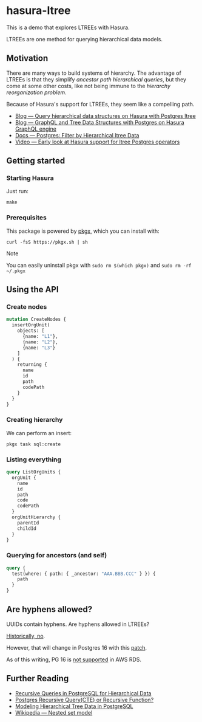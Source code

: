 # hasura-ltree

This is a demo that explores LTREEs with Hasura.

LTREEs are one method for querying hierarchical data models.

## Motivation

There are many ways to build systems of hierarchy. The advantage of LTREEs is that they simplify _ancestor path hierarchical queries_, but they come at some other costs, like not being immune to the _hierarchy reorganization problem_.

Because of Hasura's support for LTREEs, they seem like a compelling path.

- [Blog — Query hierarchical data structures on Hasura with Postgres ltree][blog-query]
- [Blog — GraphQL and Tree Data Structures with Postgres on Hasura GraphQL engine][blog-tree]
- [Docs — Postgres: Filter by Hierarchical ltree Data][docs-ltree]
- [Video — Early look at Hasura support for ltree Postgres operators][video-ltree]

[blog-query]: https://hasura.io/blog/query-hierarchical-data-structures-on-hasura-with-postgres-ltree/
[blog-tree]: https://hasura.io/blog/graphql-and-tree-data-structures-with-postgres-on-hasura-dfa13c0d9b5f/
[docs-ltree]: https://hasura.io/docs/latest/queries/postgres/filters/ltree-operators/
[video-ltree]: https://www.youtube.com/watch?v=_hPbpDUniFQ

## Getting started

### Starting Hasura

Just run:

```shell
make
```

### Prerequisites

This package is powered by [pkgx][pkgx], which you can install with:

```shell
curl -fsS https://pkgx.sh | sh
```

> [!NOTE]
> You can easily uninstall pkgx with `sudo rm $(which pkgx)` and `sudo rm -rf ~/.pkgx`

[pkgx]: https://pkgx.sh/

## Using the API

### Create nodes

```graphql
mutation CreateNodes {
  insertOrgUnit(
    objects: [
      {name: "L1"},
      {name: "L2"},
      {name: "L3"}
    ]
  ) {
    returning {
      name
      id
      path
      codePath
    }
  }
}
```

### Creating hierarchy

We can perform an insert:

```shell
pkgx task sql:create
```

### Listing everything

```graphql
query ListOrgUnits {
  orgUnit {
    name
    id
    path
    code
    codePath
  }
  orgUnitHierarchy {
    parentId
    childId
  }
}
```

### Querying for ancestors (and self)

```graphql
query {
  test(where: { path: { _ancestor: "AAA.BBB.CCC" } }) {
    path
  }
}
```

## Are hyphens allowed?

UUIDs contain hyphens. Are hyphens allowed in LTREEs?

[Historically, no][hyphen-support].

However, that will change in Postgres 16 with this [patch][hyphen-patch].

As of this writing, PG 16 is [not supported][rds-postgres-release-cal] in AWS RDS.

[hyphen-support]: https://stackoverflow.com/questions/29887093/valid-characters-in-postgres-ltree-label-in-utf8-charset
[hyphen-patch]: https://github.com/postgres/postgres/commit/b1665bf01e5f4200d37addfc2ddc406ff7df14a5
[rds-postgres-release-cal]: https://docs.aws.amazon.com/AmazonRDS/latest/PostgreSQLReleaseNotes/postgresql-release-calendar.html#Release.Calendar

## Further Reading

- [Recursive Queries in PostgreSQL for Hierarchical Data](https://indrajith.me/posts/recursive-queries-in-postgresql-for-hierarchial-data/)
- [Postgres Recursive Query(CTE) or Recursive Function?](https://medium.com/swlh/postgres-recursive-query-cte-or-recursive-function-3ea1ea22c57c)
- [Modeling Hierarchical Tree Data in PostgreSQL](https://leonardqmarcq.com/posts/modeling-hierarchical-tree-data)
- [Wikipedia — Nested set model](https://en.wikipedia.org/wiki/Nested_set_model)
